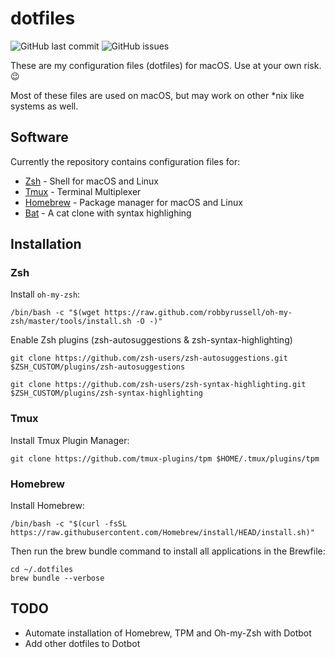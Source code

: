 # dotfiles

![GitHub last commit](https://img.shields.io/github/last-commit/balenr/dotfiles)
![GitHub issues](https://img.shields.io/github/issues/balenr/dotfiles)

These are my configuration files (dotfiles) for macOS. Use at your own risk. 😉

Most of these files are used on macOS, but may work on other \*nix like systems as well.

## Software

Currently the repository contains configuration files for:

- [Zsh](https://zsh.org) - Shell for macOS and Linux
- [Tmux](https://github.com/tmux/tmux) - Terminal Multiplexer
- [Homebrew](https://brew.sh) - Package manager for macOS and Linux
- [Bat](https://github.com/sharkdp/bat) - A cat clone with syntax highlighing

## Installation

### Zsh

Install `oh-my-zsh`:

```shell
/bin/bash -c "$(wget https://raw.github.com/robbyrussell/oh-my-zsh/master/tools/install.sh -O -)"
```

Enable Zsh plugins (zsh-autosuggestions & zsh-syntax-highlighting)

```shell
git clone https://github.com/zsh-users/zsh-autosuggestions.git $ZSH_CUSTOM/plugins/zsh-autosuggestions

git clone https://github.com/zsh-users/zsh-syntax-highlighting.git $ZSH_CUSTOM/plugins/zsh-syntax-highlighting
```

### Tmux

Install Tmux Plugin Manager:

```shell
git clone https://github.com/tmux-plugins/tpm $HOME/.tmux/plugins/tpm
```

### Homebrew

Install Homebrew:

```shell
/bin/bash -c "$(curl -fsSL https://raw.githubusercontent.com/Homebrew/install/HEAD/install.sh)"
```

Then run the brew bundle command to install all applications in the Brewfile:

```shell
cd ~/.dotfiles
brew bundle --verbose
```

## TODO

- Automate installation of Homebrew, TPM and Oh-my-Zsh with Dotbot
- Add other dotfiles to Dotbot
